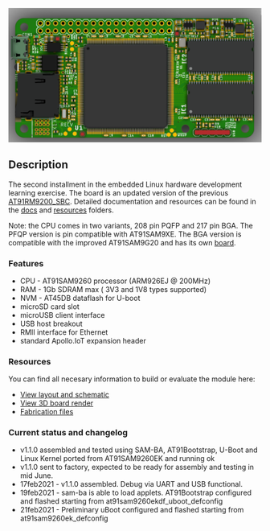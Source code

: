 ![board_render](/assets/front.png)
## Description
The second installment in the embedded Linux hardware development learning exercise.
The board is an updated version of the previous [AT91RM9200_SBC](https://github.com/vd-rd/sbc_at91rm9200/).
Detailed documentation and resources can be found in the [docs](docs) and [resources](resources) folders.

Note: the CPU comes in two variants, 208 pin PQFP and 217 pin BGA. The PFQP version is pin compatible with AT91SAM9XE. The BGA version is compatible with the improved AT91SAM9G20 and has its own [board](https://github.com/vd-rd/sbc_at91sam9g20).

### Features
 * CPU - AT91SAM9260 processor (ARM926EJ @ 200MHz)
 * RAM - 1Gb SDRAM max ( 3V3 and 1V8 types supported)
 * NVM - AT45DB dataflash for U-boot
 * microSD card slot
 * microUSB client interface
 * USB host breakout
 * RMII interface for Ethernet
 * standard Apollo.IoT expansion header

### Resources
You can find all necesary information to build or evaluate the module here:
   - [View layout and schematic](https://cadlab.io/project/1695) 
   - [View 3D board render](https://a360.co/2PfLcwq)
   - [Fabrication files](https://github.com/vd-rd/sbc_at91sam9260/releases)

### Current status and changelog
  - v1.1.0 assembled and tested using SAM-BA, AT91Bootstrap, U-Boot and Linux Kernel ported from AT91SAM9260EK and running ok
  - v1.1.0 sent to factory, expected to be ready for assembly and testing in mid June.
  - 17feb2021 - v1.1.0 assembled. Debug via UART and USB functional.
  - 19feb2021 - sam-ba is able to load applets. AT91Bootstrap configured and flashed starting from at91sam9260ekdf_uboot_defconfig
  - 21feb2021 - Preliminary uBoot configured and flashed starting from at91sam9260ek_defconfig
